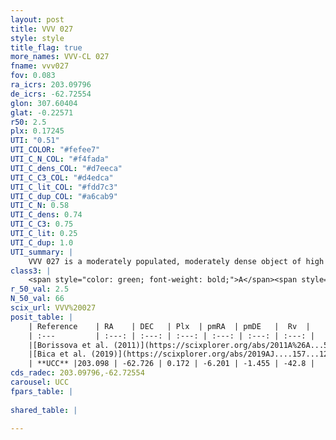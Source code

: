```yaml
---
layout: post
title: VVV 027
style: style
title_flag: true
more_names: VVV-CL 027
fname: vvv027
fov: 0.083
ra_icrs: 203.09796
de_icrs: -62.72554
glon: 307.60404
glat: -0.22571
r50: 2.5
plx: 0.17245
UTI: "0.51"
UTI_COLOR: "#fefee7"
UTI_C_N_COL: "#f4fada"
UTI_C_dens_COL: "#d7eeca"
UTI_C_C3_COL: "#d4edca"
UTI_C_lit_COL: "#fdd7c3"
UTI_C_dup_COL: "#a6cab9"
UTI_C_N: 0.58
UTI_C_dens: 0.74
UTI_C_C3: 0.75
UTI_C_lit: 0.25
UTI_C_dup: 1.0
UTI_summary: |
    VVV 027 is a moderately populated, moderately dense object of high C3 quality. It is poorly studied in the literature, with no articles listed in the last 6 years.
class3: |
    <span style="color: green; font-weight: bold;">A</span><span style="color: #FFC300; font-weight: bold;">B</span>
r_50_val: 2.5
N_50_val: 66
scix_url: VVV%20027
posit_table: |
    | Reference    | RA    | DEC   | Plx  | pmRA  | pmDE   |  Rv  |
    | :---         | :---: | :---: | :---: | :---: | :---: | :---: |
    |[Borissova et al. (2011)](https://scixplorer.org/abs/2011A%26A...532A.131B) | 203.1 | -62.727 | -- | -- | -- | -- |
    |[Bica et al. (2019)](https://scixplorer.org/abs/2019AJ....157...12B) | 203.091 | -62.73 | -- | -- | -- | -- |
    | **UCC** |203.098 | -62.726 | 0.172 | -6.201 | -1.455 | -42.8 | 
cds_radec: 203.09796,-62.72554
carousel: UCC
fpars_table: |
    
shared_table: |
    
---
```


